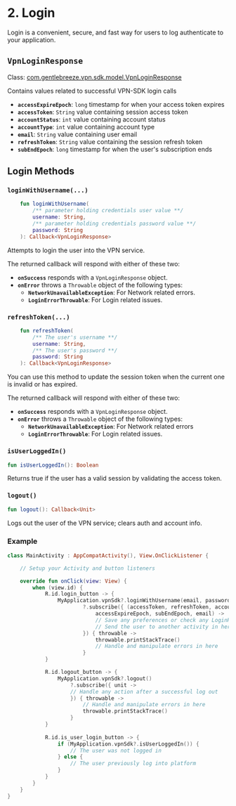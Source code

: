 # 2. Login

Login is a convenient, secure, and fast way for users to log authenticate to your application.

## `VpnLoginResponse`

Class: [com.gentlebreeze.vpn.sdk.model.VpnLoginResponse][1]

Contains values related to successful VPN-SDK login calls

- **`accessExpireEpoch`**: `long` timestamp for when your access token expires
- **`accessToken`**: `String` value containing session access token
- **`accountStatus`**: `int` value containing account status
- **`accountType`**: `int` value containing account type
- **`email`**: `String` value containing user email
- **`refreshToken`**: `String` value containing the session refresh token
- **`subEndEpoch`**: `long` timestamp for when the user's subscription ends

## Login Methods

### `loginWithUsername(...)`

```kotlin
    fun loginWithUsername(
        /** parameter holding credentials user value **/
        username: String,
        /** parameter holding credentials password value **/
        password: String
    ): Callback<VpnLoginResponse>
```
Attempts to login the user into the VPN service.

The returned callback will respond with either of these two:
- **`onSuccess`** responds with a `VpnLoginResponse` object.
- **`onError`** throws a `Throwable` object of the following types:
    - **`NetworkUnavailableException`**: For Network related errors.
    - **`LoginErrorThrowable`**: For Login related issues.
    

### `refreshToken(...)`
```kotlin
    fun refreshToken(
        /** The user's username **/
        username: String,
        /** The user's password **/
        password: String
    ): Callback<VpnLoginResponse>

```

You can use this method to update the session token when the current one is invalid or has expired.

The returned callback will respond with either of these two:
- **`onSuccess`** responds with a `VpnLoginResponse` object.
- **`onError`** throws a `Throwable` object of the following types:
    - **`NetworkUnavailableException`**: For Network related errors
    - **`LoginErrorThrowable`**: For Login related issues.


### `isUserLoggedIn()`
```kotlin
fun isUserLoggedIn(): Boolean
```
Returns true if the user has a valid session by validating the access token.

### `logout()`
```kotlin
fun logout(): Callback<Unit>
```
Logs out the user of the VPN service; clears auth and account info.

### Example

```kotlin
class MainActivity : AppCompatActivity(), View.OnClickListener {

    // Setup your Activity and button listeners

    override fun onClick(view: View) {
        when (view.id) {
            R.id.login_button -> {
                MyApplication.vpnSdk?.loginWithUsername(email, password)
                        ?.subscribe({ (accessToken, refreshToken, accountType, accountStatus,
                            accessExpireEpoch, subEndEpoch, email) ->
                            // Save any preferences or check any LoginResponse object properties in here
                            // Send the user to another activity in here
                        }) { throwable ->
                            throwable.printStackTrace()
                            // Handle and manipulate errors in here
                        }
            }

            R.id.logout_button -> {
                MyApplication.vpnSdk?.logout()
                    ?.subscribe({ unit ->
                    // Handle any action after a successful log out
                    }) { throwable ->
                        // Handle and manipulate errors in here
                        throwable.printStackTrace()
                    }
            }
            
            R.id.is_user_login_button -> {
                if (MyApplication.vpnSdk?.isUserLoggedIn()) {
                    // The user was not logged in 
                } else {
                    // The user previously log into platform
                }
            }
        }
    }
}
```

[1]: javadoc/sdk/com.gentlebreeze.vpn.sdk.model/-vpn-login-response/index.html